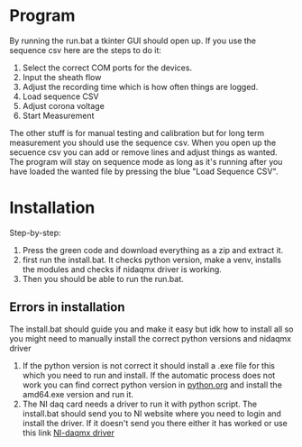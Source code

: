 # Program
By running the run.bat a tkinter GUI should open up. If you use the sequence csv here are the steps to do it:
1. Select the correct COM ports for the devices.
2. Input the sheath flow
3. Adjust the recording time which is how often things are logged.
4. Load sequence CSV
5. Adjust corona voltage
6. Start Measurement

The other stuff is for manual testing and calibration but for long term measurement you should use the sequence csv. When you open up the secuence csv you can add or remove lines and adjust things as wanted. The program will stay on sequence mode as long as it's running after you have loaded the wanted file by pressing the blue "Load Sequence CSV".

# Installation
Step-by-step:
1. Press the green code and download everything as a zip and extract it.
2. first run the install.bat. It checks python version, make a venv, installs the modules and checks if nidaqmx driver is working.
3. Then you should be able to run the run.bat.

## Errors in installation
The install.bat should guide you and make it easy but idk how to install all so you might need to manually install the correct python versions and nidaqmx driver
1. If the python version is not correct it should install a .exe file for this which you need to run and install. If the automatic process does not work you can find correct python version in [python.org](https://www.python.org/ftp/python/3.12.3/) and install the amd64.exe version and run it.
2. The NI daq card needs a driver to run it with python script. The install.bat should send you to NI website where you need to login and install the driver. If it doesn't send you there either it has worked or use this link [NI-daqmx driver](https://www.ni.com/en/support/downloads/drivers/download.ni-daq-mx.html#565026)
   
